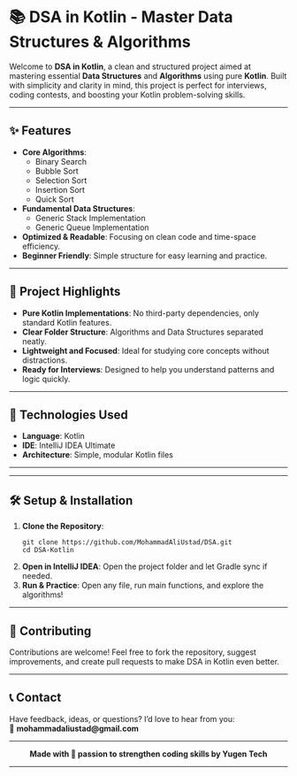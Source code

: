 <h1>📚 DSA in Kotlin - Master Data Structures & Algorithms</h1>

<p>
Welcome to <strong>DSA in Kotlin</strong>, a clean and structured project aimed at mastering essential <strong>Data Structures</strong> and <strong>Algorithms</strong> using pure <strong>Kotlin</strong>.  
Built with simplicity and clarity in mind, this project is perfect for interviews, coding contests, and boosting your Kotlin problem-solving skills.
</p>

<hr/>

<h2>✨ Features</h2>

<ul>
  <li><strong>Core Algorithms</strong>:  
    <ul>
      <li>Binary Search</li>
      <li>Bubble Sort</li>
      <li>Selection Sort</li>
      <li>Insertion Sort</li>
      <li>Quick Sort</li>
    </ul>
  </li>
  <li><strong>Fundamental Data Structures</strong>:  
    <ul>
      <li>Generic Stack Implementation</li>
      <li>Generic Queue Implementation</li>
    </ul>
  </li>
  <li><strong>Optimized & Readable</strong>: Focusing on clean code and time-space efficiency.</li>
  <li><strong>Beginner Friendly</strong>: Simple structure for easy learning and practice.</li>
</ul>

<hr/>

<h2>🎨 Project Highlights</h2>

<ul>
  <li><strong>Pure Kotlin Implementations</strong>: No third-party dependencies, only standard Kotlin features.</li>
  <li><strong>Clear Folder Structure</strong>: Algorithms and Data Structures separated neatly.</li>
  <li><strong>Lightweight and Focused</strong>: Ideal for studying core concepts without distractions.</li>
  <li><strong>Ready for Interviews</strong>: Designed to help you understand patterns and logic quickly.</li>
</ul>

<hr/>

<h2>🚀 Technologies Used</h2>

<ul>
  <li><strong>Language</strong>: Kotlin</li>
  <li><strong>IDE</strong>: IntelliJ IDEA Ultimate</li>
  <li><strong>Architecture</strong>: Simple, modular Kotlin files</li>
</ul>

<hr/>

</div>

<hr/>

<h2>🛠️ Setup & Installation</h2>

<ol>
  <li><strong>Clone the Repository</strong>:
    <pre><code>git clone https://github.com/MohammadAliUstad/DSA.git
cd DSA-Kotlin</code></pre>
  </li>
  <li><strong>Open in IntelliJ IDEA</strong>: Open the project folder and let Gradle sync if needed.</li>
  <li><strong>Run & Practice</strong>: Open any file, run main functions, and explore the algorithms!</li>
</ol>

<hr/>

<h2>🌟 Contributing</h2>

<p>
Contributions are welcome!  
Feel free to fork the repository, suggest improvements, and create pull requests to make DSA in Kotlin even better.
</p>

<hr/>

<h2>📞 Contact</h2>

<p>
Have feedback, ideas, or questions? I’d love to hear from you:<br/>
📧 <strong>mohammadaliustad@gmail.com</strong>
</p>

<hr/>

<p align="center"><strong>Made with 🚀 passion to strengthen coding skills by Yugen Tech</strong></p>

<hr/>
